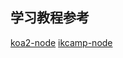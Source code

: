## 学习教程参考

[koa2-node](https://github.com/chenshenhai/koa2-note)
[ikcamp-node](https://github.com/ikcamp/Koa-Node.js-Web-FE-Development)